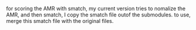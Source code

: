 for scoring the AMR with smatch, 
my current version tries to nomalize the AMR, and then smatch, I copy the smatch
file outof the submodules. to use, merge this smatch file with the original
files. 
